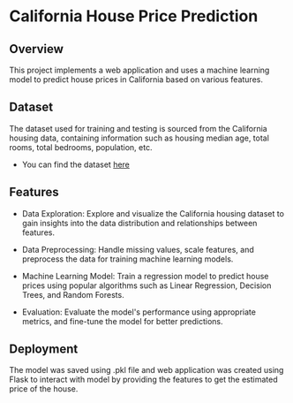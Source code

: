 # California House Price Prediction

## Overview

This project implements a web application and uses a machine learning model to predict house prices in California based on various features. 
## Dataset
The dataset used for training and testing is sourced from the California housing data, containing information such as housing median age, total rooms, total bedrooms, population, etc.
- You can find the dataset [here](https://www.kaggle.com/datasets/camnugent/california-housing-prices/)
## Features
- Data Exploration: Explore and visualize the California housing dataset to gain insights into the data distribution and relationships between features.

- Data Preprocessing: Handle missing values, scale features, and preprocess the data for training machine learning models.

- Machine Learning Model: Train a regression model to predict house prices using popular algorithms such as Linear Regression, Decision Trees, and Random Forests.
  
- Evaluation: Evaluate the model's performance using appropriate metrics, and fine-tune the model for better predictions.

## Deployment
The model was saved using .pkl file and web application was created using Flask to interact with model by providing the features to get the estimated price of the house.
